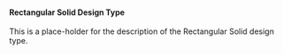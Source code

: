 #### Rectangular Solid Design Type

This is a place-holder for the description of the Rectangular Solid design type.
